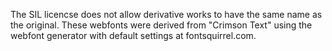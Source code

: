 The SIL licencse does not allow derivative works to have the same name as the original.
These webfonts were derived from "Crimson Text" using the webfont generator with
default settings at fontsquirrel.com.

